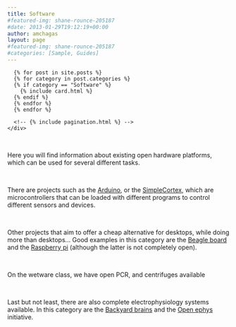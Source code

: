 ```yaml
---
title: Software
#featured-img: shane-rounce-205187
#date: 2013-01-29T19:12:19+00:00
author: amchagas
layout: page
#featured-img: shane-rounce-205187
#categories: [Sample, Guides]
---
```


<section class="blog">
  <div class="container">
    <div class="post-list" itemscope="" itemtype="http://schema.org/Blog">

      {% for post in site.posts %}
      {% for category in post.categories %}
      {% if category == "Software" %}
        {% include card.html %}
      {% endif %}
      {% endfor %}
      {% endfor %}

      <!-- {% include pagination.html %} -->
    </div>
  </div>
</section>

<!--
{% for post in site.posts %}
{% include card.html %}
{% endfor %}
-->


&nbsp;

Here you will find information about existing open hardware platforms, which can be used for several different tasks.

&nbsp;

There are projects such as the [Arduino](http://www.arduino.cc/), or the [SimpleCortex](http://www.brc-electronics.nl/), which are microcontrollers that can be loaded with different programs to control different sensors and devices.

&nbsp;

Other projects that aim to offer a cheap alternative for desktops, while doing more than desktops&#8230; Good examples in this category are the [Beagle board](http://beagleboard.org/#&slider1=1) and the [Raspberry pi](http://www.raspberrypi.org/) (although the latter is not completely open).

&nbsp;

On the wetware class, we have open PCR, and centrifuges available

&nbsp;

Last but not least, there are also complete electrophysiology systems available. In this category are the [Backyard brains](https://backyardbrains.com/) and the [Open ephys](http://open-ephys.org/) initiative.

&nbsp;
